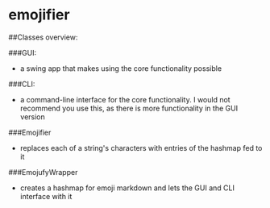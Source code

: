 # emojifier

##Classes overview:

###GUI:

 - a swing app that makes using the core functionality possible

###CLI:

 - a command-line interface for the core functionality. I would not recommend you use this, as there is more functionality in the GUI version

###Emojifier

 - replaces each of a string's characters with entries of the hashmap fed to it

###EmojufyWrapper

 - creates a hashmap for emoji markdown and lets the GUI and CLI interface with it
